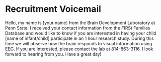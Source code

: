 # Recruitment Voicemail

Hello, my name is [your name] from the Brain Development Laboratory at Penn State. I received your contact information from the FIRSt Families Database and would like to know if you are interested in having your child [name of infant/child] participate in an 1 hour research study. During this time we will observe how the brain responds to visual information using EEG. If you are interested, please contact the lab at 814-863-3116. I look forward to hearing from you. Have a great day!
